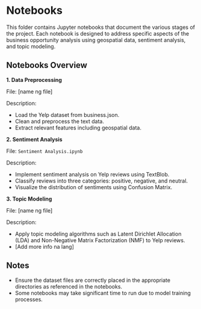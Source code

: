 # Notebooks
This folder contains Jupyter notebooks that document the various stages of the project. Each notebook is designed to address specific aspects of the business opportunity analysis using geospatial data, sentiment analysis, and topic modeling.

## Notebooks Overview
**1. Data Preprocessing**

File: [name ng file]

Description:

* Load the Yelp dataset from business.json.
* Clean and preprocess the text data.
* Extract relevant features including geospatial data.


**2. Sentiment Analysis**

File: `Sentiment Analysis.ipynb`

Description:

* Implement sentiment analysis on Yelp reviews using TextBlob.
* Classify reviews into three categories: positive, negative, and neutral.
* Visualize the distribution of sentiments using Confusion Matrix.


**3. Topic Modeling**

File: [name ng file]

Description:

* Apply topic modeling algorithms such as Latent Dirichlet Allocation (LDA) and Non-Negative Matrix Factorization (NMF) to Yelp reviews.
* [Add more info na lang]


## Notes
* Ensure the dataset files are correctly placed in the appropriate directories as referenced in the notebooks.
* Some notebooks may take significant time to run due to model training processes.
